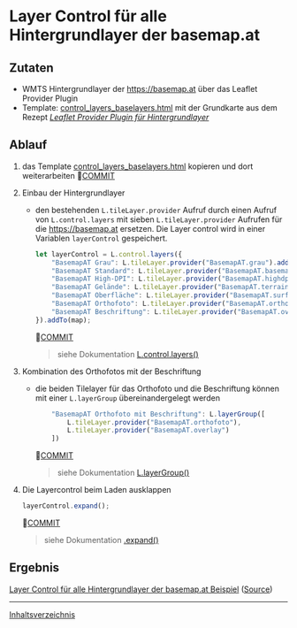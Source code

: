 # Layer Control für alle Hintergrundlayer der basemap.at

## Zutaten

- WMTS Hintergrundlayer der <https://basemap.at> über das Leaflet Provider Plugin
- Template: [control_layers_baselayers.html](https://github.com/openwebcc/cookbook/blob/main/templates/control_layers_baselayers.html) mit der Grundkarte aus dem Rezept *[Leaflet Provider Plugin für Hintergrundlayer](https://openwebcc.github.io/cookbook/plugin_leaflet_provider)*

## Ablauf

1. das Template [control_layers_baselayers.html](https://github.com/openwebcc/cookbook/blob/main/templates/control_layers_baselayers.html) kopieren und dort weiterarbeiten 🔗[COMMIT](https://github.com/openwebcc/cookbook/commit/2fe0115b241ec1e8643bbc8d849e59499acdb560)

2. Einbau der Hintergrundlayer

    - den bestehenden `L.tileLayer.provider` Aufruf durch einen Aufruf von `L.control.layers` mit sieben `L.tileLayer.provider` Aufrufen für die <https://basemap.at> ersetzen. Die Layer control wird in einer Variablen `layerControl` gespeichert.

        ```javascript
        let layerControl = L.control.layers({
            "BasemapAT Grau": L.tileLayer.provider("BasemapAT.grau").addTo(map),
            "BasemapAT Standard": L.tileLayer.provider("BasemapAT.basemap"),
            "BasemapAT High-DPI": L.tileLayer.provider("BasemapAT.highdpi"),
            "BasemapAT Gelände": L.tileLayer.provider("BasemapAT.terrain"),
            "BasemapAT Oberfläche": L.tileLayer.provider("BasemapAT.surface"),
            "BasemapAT Orthofoto": L.tileLayer.provider("BasemapAT.orthofoto"),
            "BasemapAT Beschriftung": L.tileLayer.provider("BasemapAT.overlay")
        }).addTo(map);
        ```

        🔗[COMMIT](https://github.com/openwebcc/cookbook/commit/f6613e7936374fde509be3dd8198ddf060d990df)

        > siehe Dokumentation [L.control.layers()](https://leafletjs.com/reference.html#control-layers)

3. Kombination des Orthofotos mit der Beschriftung

    - die beiden Tilelayer für das Orthofoto und die Beschriftung können mit einer `L.layerGroup` übereinandergelegt werden

        ```javascript
            "BasemapAT Orthofoto mit Beschriftung": L.layerGroup([
                L.tileLayer.provider("BasemapAT.orthofoto"),
                L.tileLayer.provider("BasemapAT.overlay")
            ])
        ```

        🔗[COMMIT](https://github.com/openwebcc/cookbook/commit/0d41baa35c8772480758d169acbe8d5eb080cbe8)

        > siehe Dokumentation [L.layerGroup()](https://leafletjs.com/reference.html#layergroup)

4. Die Layercontrol beim Laden ausklappen

    ```javascript
    layerControl.expand();
    ```

    🔗[COMMIT](https://github.com/openwebcc/cookbook/commit/08a25d832ebd5ca1254b694bc59238171551870a)

    > siehe Dokumentation [.expand()](https://leafletjs.com/reference.html#control-layers-expand)

## Ergebnis

[Layer Control für alle Hintergrundlayer der basemap.at Beispiel](https://openwebcc.github.io/cookbook/examples/control_layers_baselayers.html) ([Source](https://github.com/openwebcc/cookbook/blob/main/examples/control_layers_baselayers.html))

___
[Inhaltsverzeichnis](https://openwebcc.github.io/cookbook/index)

